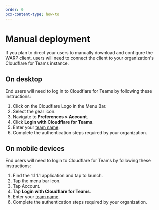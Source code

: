```yaml
---
order: 0
pcx-content-type: how-to
---
```


# Manual deployment

If you plan to direct your users to manually download and configure the WARP client, users will need to connect the client to your organization's Cloudflare for Teams instance.

## On desktop

End users will need to log in to Cloudflare for Teams by following these instructions:

1. Click on the Cloudflare Logo in the Menu Bar.
1. Select the gear icon.
1. Navigate to **Preferences > Account**.
1. Click **Login with Cloudflare for Teams**.
1. Enter your [team name](/glossary#team-name).
1. Complete the authentication steps required by your organization.

## On mobile devices

End users will need to login to Cloudflare for Teams by following these instructions:

1. Find the 1.1.1.1 application and tap to launch.
1. Tap the menu bar icon.
1. Tap Account.
1. Tap **Login with Cloudflare for Teams**.
1. Enter your [team name](/glossary#team-name).
1. Complete the authentication steps required by your organization.

